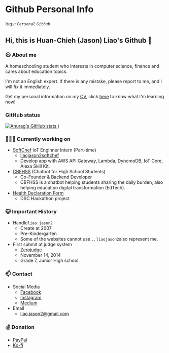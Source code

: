 # Github Personal Info
###### tags: `Personal` `Github`
## Hi, this is Huan-Chieh (Jason) Liao's Github 👋
### 😃 About me 
A homeschooling student who interests in computer science, finance and cares about education topics. 

I'm not an English expert. If there is any mistake, please report to me, and I will fix it immediately.

Get my personal information on my [CV](https://resume.io/r/VDpoIN0bb), click [here](
https://github.com/liaojason2/learning_progress_and_resource) to know what I'm learning now!
### GitHub status
[![Anurag's GitHub stats](https://github-readme-stats.vercel.app/api?username=liaojason2&count_private=true&show_icons=true&theme=radical)
)](https://github.com/anuraghazra/github-readme-stats)
### 👨🏻‍💻 Currently working on
- [SoftChef](https://github.com/softchef) IoT Enginner Intern (Part-time)
  - [liaojason2softchef](https://github.com/liaojason2softchef)
  - Develop app with AWS API Gateway, Lambda, DynomoDB, IoT Core, Alexa Skill Kit.
- [CBFHSS](https://fb.me/cbfhss) (Chatbot for High School Students)
    - Co-Founder & Backend Developer
    - CBFHSS is a chatbot helping students sharing the daily burden, also helping education digital transformation (EdTech).
- [Health Declaration Form](https://www.github.com/liaojason2/covid19-health-declaration-form) 
    - DSC Hackathon project
### 🐱 Important History
- Handle`liao.jason2`
    - Create at 2007
    - Pre-Kindergarten
    - Some of the websites cannot use `.`, `liaojason2`also represent me.
- First submit at judge system
    - [Zerojudge](https://zerojudge.tw/)
    - November 14, 2014
    - Grade 7, Junior High school
### 📫 Contact
- Social Media
    - [Facebook](https://fb.me/liaojason2)
    - [Instagram](https://instagram.com/liao.jason2)
    - [Medium](https://medium.com/@liao.jason2)
- Email
    - liao.jason2@gmail.com 
### 💰 Donation
- [PayPal](https://paypal.me/liaojason2)
- [Ko-fi](https://ko-fi.com/liaojason2)




<!--
#### 🏆 Award 
- MyFirstCTF
    - 2018
    - Bronze Award
- AWS Hack for Good Taiwan 
    - 2020
    - Final Pitch
- g0v Sch001
    - 2020
    - Top 5 selected teams
- [Github Most Active User in Taiwan](https://commits.top/taiwan_private.html)
#### 🌱 Currently learning in
[JavaScript](https://github.com/liaojason2/javascript_practice)
    - Vue.js
    - React
    - Express.js
#### 🏫 Dream School
- School 42 [FR](https://www.42.fr/) / [US](https://www.42.us.org/)
- [CCEP](https://ccep.ncku.edu.tw/) @ National Cheng Kung University
- Computer Science @ [NTUST](https://www.csie.ntust.edu.tw/) / [NCKU](http://www.csie.ncku.edu.tw/ncku_csie/)
- [IPTH](http://ipth.site.nthu.edu.tw/) @ National Tsing Hua University-->


<!--
**liaojason2/liaojason2** is a ✨ _special_ ✨ repository because its `README.md` (this file) appears on your GitHub profile.

Here are some ideas to get you started:

- 🔭 I’m currently working on ...
- 🌱 I’m currently learning ...
- 👯 I’m looking to collaborate on ...
- 🤔 I’m looking for help with ...
- 💬 Ask me about ...
- 📫 How to reach me: ...
- 😄 Pronouns: ...
- ⚡ Fun fact: ...
-->


